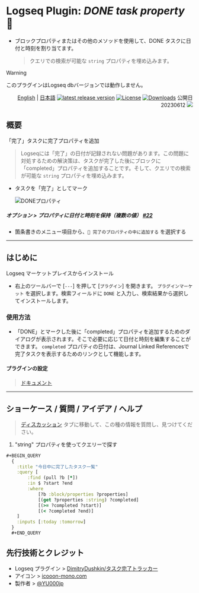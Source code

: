 # Logseq Plugin: *DONE task property* 💪

- ブロックプロパティまたはその他のメソッドを使用して、DONE タスクに日付と時刻を割り当てます。
  > クエリでの検索が可能な `string` プロパティを埋め込みます。

> [!WARNING]
>このプラグインはLogseq dbバージョンでは動作しません。

<div align="right">

[English](https://github.com/YU000jp/logseq-plugin-confirmation-done-task) | [日本語](https://github.com/YU000jp/logseq-plugin-confirmation-done-task/blob/main/readme.ja.md)
[![latest release version](https://img.shields.io/github/v/release/YU000jp/logseq-plugin-confirmation-done-task)](https://github.com/YU000jp/logseq-plugin-confirmation-done-task/releases) [![License](https://img.shields.io/github/license/YU000jp/logseq-plugin-confirmation-done-task?color=blue)](https://github.com/YU000jp/logseq-plugin-confirmation-done-task/LICENSE) [![Downloads](https://img.shields.io/github/downloads/YU000jp/logseq-plugin-confirmation-done-task/total.svg)](https://github.com/YU000jp/logseq-plugin-confirmation-done-task/releases) 公開日 20230612 <a href="https://www.buymeacoffee.com/yu000japan"><img src="https://img.buymeacoffee.com/button-api/?text=Buy me a pizza&emoji=🍕&slug=yu000japan&button_colour=FFDD00&font_colour=000000&font_family=Poppins&outline_colour=000000&coffee_colour=ffffff" /></a>
</div>

## 概要

「完了」タスクに完了プロパティを追加
> Logseqには「完了」の日付が記録されない問題があります。この問題に対処するための解決策は、タスクが完了した後にブロックに「completed」プロパティを追加することです。そして、クエリでの検索が可能な `string` プロパティを埋め込みます。
- タスクを「完了」としてマーク

   ![DONEプロパティ](https://github.com/YU000jp/logseq-plugin-confirmation-done-task/assets/111847207/2e7a224f-6efe-4f30-91d9-0e020c2274ce)

##### オプション > プロパティに日付と時刻を保持（複数の値） [#22](https://github.com/YU000jp/logseq-plugin-confirmation-done-task/issues/22#issuecomment-1615900974)

  - 箇条書きのメニュー項目から、`💪 完了のプロパティの中に追加する` を選択する

---

## はじめに

Logseq マーケットプレイスからインストール
  - 右上のツールバーで [`---`] を押して [`プラグイン`] を開きます。 `プラグインマーケット` を選択します。検索フィールドに `DONE` と入力し、検索結果から選択してインストールします。

### 使用方法

- 「DONE」とマークした後に「completed」プロパティを追加するためのダイアログが表示されます。そこで必要に応じて日付と時刻を編集することができます。 `completed` プロパティの日付は、Journal Linked Referencesで完了タスクを表示するためのリンクとして機能します。

#### プラグインの設定

> [ドキュメント](https://github.com/YU000jp/logseq-plugin-confirmation-done-task/wiki/%E3%83%97%E3%83%A9%E3%82%B0%E3%82%A4%E3%83%B3%E8%A8%AD%E5%AE%9A%E3%81%AE%E9%A0%85%E7%9B%AE%E4%B8%80%E8%A6%A7)

---

## ショーケース / 質問 / アイデア / ヘルプ

> [ディスカッション](https://github.com/YU000jp/logseq-plugin-confirmation-done-task/discussions) タブに移動して、この種の情報を質問し、見つけてください。

1. "string" プロパティを使ってクエリーで探す

```clojure
#+BEGIN_QUERY
  {
    :title "今日中に完了したタスク一覧"
    :query [
        :find (pull ?b [*])
        :in $ ?start ?end
        :where
            [?b :block/properties ?properties]
            [(get ?properties :string) ?completed]
            [(>= ?completed ?start)]
            [(< ?completed ?end)]
    ]
    :inputs [:today :tomorrow]
  }
  #+END_QUERY
```

## 先行技術とクレジット

- Logseq プラグイン > [DimitryDushkin/タスク完了トラッカー](https://github.com/DimitryDushkin/logseq-plugin-task-check-date)
- アイコン > [icooon-mono.com](https://icooon-mono.com/13942-%e3%83%9e%e3%83%83%e3%83%81%e3%83%a7%e3%81%ae%e3%82%a4%e3%83%a9%e3%82%b9%e3%83%84/)
- 製作者 > [@YU000jp](https://github.com/YU000jp)

